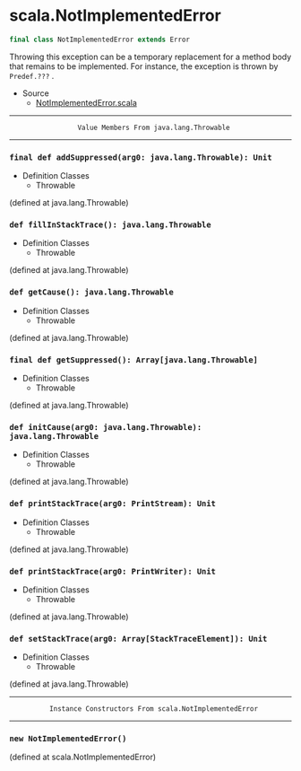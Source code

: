 
#                          scala.NotImplementedError                          #

```scala
final class NotImplementedError extends Error
```

Throwing this exception can be a temporary replacement for a method body that
remains to be implemented. For instance, the exception is thrown by
 `Predef.???` .

* Source
  * [NotImplementedError.scala](https://github.com/scala/scala/tree/6d09a1ba5f/src/library/scala/NotImplementedError.scala#L1)


--------------------------------------------------------------------------------
                     Value Members From java.lang.Throwable
--------------------------------------------------------------------------------


### `final def addSuppressed(arg0: java.lang.Throwable): Unit`               ###

* Definition Classes
  * Throwable

(defined at java.lang.Throwable)


### `def fillInStackTrace(): java.lang.Throwable`                            ###

* Definition Classes
  * Throwable

(defined at java.lang.Throwable)


### `def getCause(): java.lang.Throwable`                                    ###

* Definition Classes
  * Throwable

(defined at java.lang.Throwable)


### `final def getSuppressed(): Array[java.lang.Throwable]`                  ###

* Definition Classes
  * Throwable

(defined at java.lang.Throwable)


### `def initCause(arg0: java.lang.Throwable): java.lang.Throwable`          ###

* Definition Classes
  * Throwable

(defined at java.lang.Throwable)


### `def printStackTrace(arg0: PrintStream): Unit`                           ###

* Definition Classes
  * Throwable

(defined at java.lang.Throwable)


### `def printStackTrace(arg0: PrintWriter): Unit`                           ###

* Definition Classes
  * Throwable

(defined at java.lang.Throwable)


### `def setStackTrace(arg0: Array[StackTraceElement]): Unit`                ###

* Definition Classes
  * Throwable

(defined at java.lang.Throwable)


--------------------------------------------------------------------------------
              Instance Constructors From scala.NotImplementedError
--------------------------------------------------------------------------------


### `new NotImplementedError()`                                              ###
(defined at scala.NotImplementedError)
